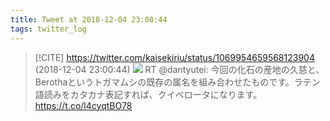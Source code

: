```yaml
---
title: Tweet at 2018-12-04 23:00:44
tags: twitter_log
---
```


> [!CITE] https://twitter.com/kaisekiriu/status/1069954659568123904 (2018-12-04 23:00:44)
> ![](https://twitter.com/kaisekiriu/status/1069954659568123904)
> RT @dantyutei: 今回の化石の産地の久慈と、Berothaというトガマムシの既存の属名を組み合わせたものです。ラテン語読みをカタカナ表記すれば、クイベロータになります。 https://t.co/l4cyqtBO78
